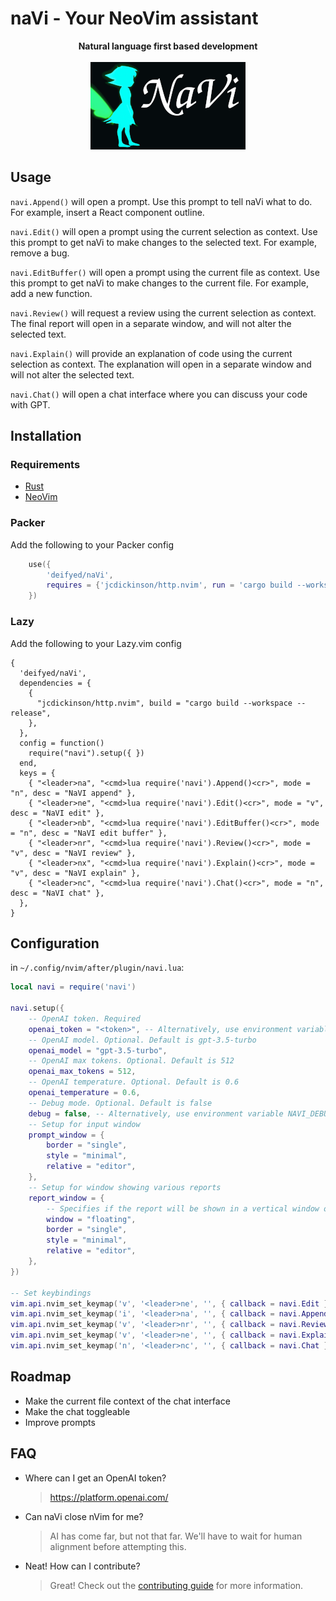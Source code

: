 # naVi - Your NeoVim assistant

<p align="center">
    <b>Natural language first based development</b>
    <br /><br />
    <img src="./assets/logo.png" />
</p>

## Usage

`navi.Append()` will open a prompt. Use this prompt to tell naVi what to do. For example, insert a React component outline.

`navi.Edit()` will open a prompt using the current selection as context. Use this prompt to get naVi to make
changes to the selected text. For example, remove a bug.

`navi.EditBuffer()` will open a prompt using the current file as context. Use this prompt to get naVi to make
changes to the current file. For example, add a new function.

`navi.Review()` will request a review using the current selection as context. The final report will open in a separate window,
and will not alter the selected text.

`navi.Explain()` will provide an explanation of code using the current selection as context. The explanation will
open in a separate window and will not alter the selected text.

`navi.Chat()` will open a chat interface where you can discuss your code with GPT.

## Installation

### Requirements

- [Rust](https://www.rust-lang.org/tools/install)
- [NeoVim](https://neovim.io/)

### Packer

Add the following to your Packer config

```lua
    use({
        'deifyed/naVi',
        requires = {'jcdickinson/http.nvim', run = 'cargo build --workspace --release'},
    })
```
### Lazy

Add the following to your Lazy.vim config

    {
      'deifyed/naVi',
      dependencies = { 
        {
          "jcdickinson/http.nvim", build = "cargo build --workspace --release",
        },
      },
      config = function()
        require("navi").setup({ })
      end,
      keys = {
        { "<leader>na", "<cmd>lua require('navi').Append()<cr>", mode = "n", desc = "NaVI append" },
        { "<leader>ne", "<cmd>lua require('navi').Edit()<cr>", mode = "v", desc = "NaVI edit" },
        { "<leader>nb", "<cmd>lua require('navi').EditBuffer()<cr>", mode = "n", desc = "NaVI edit buffer" },
        { "<leader>nr", "<cmd>lua require('navi').Review()<cr>", mode = "v", desc = "NaVI review" },
        { "<leader>nx", "<cmd>lua require('navi').Explain()<cr>", mode = "v", desc = "NaVI explain" },
        { "<leader>nc", "<cmd>lua require('navi').Chat()<cr>", mode = "n", desc = "NaVI chat" },
      },
    }


## Configuration

in `~/.config/nvim/after/plugin/navi.lua`:

```lua
local navi = require('navi')

navi.setup({
    -- OpenAI token. Required
    openai_token = "<token>", -- Alternatively, use environment variable OPENAI_TOKEN=<token>
    -- OpenAI model. Optional. Default is gpt-3.5-turbo
    openai_model = "gpt-3.5-turbo",
    -- OpenAI max tokens. Optional. Default is 512
    openai_max_tokens = 512,
    -- OpenAI temperature. Optional. Default is 0.6
    openai_temperature = 0.6,
    -- Debug mode. Optional. Default is false
    debug = false, -- Alternatively, use environment variable NAVI_DEBUG=true
    -- Setup for input window 
    prompt_window = {
        border = "single",
        style = "minimal",
        relative = "editor",
    },
    -- Setup for window showing various reports
    report_window = {
        -- Specifies if the report will be shown in a vertical window or in a floating window.
        window = "floating",
        border = "single",
        style = "minimal",
        relative = "editor",
    },
})

-- Set keybindings
vim.api.nvim_set_keymap('v', '<leader>ne', '', { callback = navi.Edit })
vim.api.nvim_set_keymap('i', '<leader>na', '', { callback = navi.Append })
vim.api.nvim_set_keymap('v', '<leader>nr', '', { callback = navi.Review })
vim.api.nvim_set_keymap('v', '<leader>ne', '', { callback = navi.Explain })
vim.api.nvim_set_keymap('n', '<leader>nc', '', { callback = navi.Chat })
```

## Roadmap

- Make the current file context of the chat interface
- Make the chat toggleable
- Improve prompts

## FAQ

- Where can I get an OpenAI token?
    > https://platform.openai.com/
- Can naVi close nVim for me?
    > AI has come far, but not that far. We'll have to wait for human alignment before attempting this.
- Neat! How can I contribute?
    > Great! Check out the [contributing guide](./CONTRIBUTING.md) for more information.
